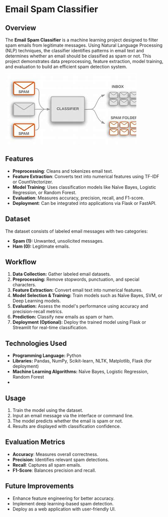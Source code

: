 # Email Spam Classifier

## Overview
The **Email Spam Classifier** is a machine learning project designed to filter spam emails from legitimate messages. Using Natural Language Processing (NLP) techniques, the classifier identifies patterns in email text and determines whether an email should be classified as spam or not. This project demonstrates data preprocessing, feature extraction, model training, and evaluation to build an efficient spam detection system.

![img.png](images/img.jpeg)

## Features
- **Preprocessing**: Cleans and tokenizes email text.
- **Feature Extraction**: Converts text into numerical features using TF-IDF or CountVectorizer.
- **Model Training**: Uses classification models like Naïve Bayes, Logistic Regression, or Random Forest.
- **Evaluation**: Measures accuracy, precision, recall, and F1-score.
- **Deployment**: Can be integrated into applications via Flask or FastAPI.

## Dataset
The dataset consists of labeled email messages with two categories:
- **Spam (1):** Unwanted, unsolicited messages.
- **Ham (0):** Legitimate emails.

## Workflow
1. **Data Collection:** Gather labeled email datasets.
2. **Preprocessing:** Remove stopwords, punctuation, and special characters.
3. **Feature Extraction:** Convert email text into numerical features.
4. **Model Selection & Training:** Train models such as Naïve Bayes, SVM, or Deep Learning models.
5. **Evaluation:** Assess the model's performance using accuracy and precision-recall metrics.
6. **Prediction:** Classify new emails as spam or ham.
7. **Deployment (Optional):** Deploy the trained model using Flask or Streamlit for real-time classification.

## Technologies Used
- **Programming Language:** Python
- **Libraries:** Pandas, NumPy, Scikit-learn, NLTK, Matplotlib, Flask (for deployment)
- **Machine Learning Algorithms:** Naïve Bayes, Logistic Regression, Random Forest
- 
## Usage
1. Train the model using the dataset.
2. Input an email message via the interface or command line.
3. The model predicts whether the email is spam or not.
4. Results are displayed with classification confidence.

## Evaluation Metrics
- **Accuracy**: Measures overall correctness.
- **Precision**: Identifies relevant spam detections.
- **Recall**: Captures all spam emails.
- **F1-Score**: Balances precision and recall.

## Future Improvements
- Enhance feature engineering for better accuracy.
- Implement deep learning-based spam detection.
- Deploy as a web application with user-friendly UI.

